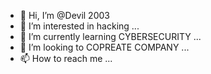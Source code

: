- 👋 Hi, I’m @Devil 2003
- 👀 I’m interested in hacking ...
- 🌱 I’m currently learning CYBERSECURITY ...
- 💞️ I’m looking to COPREATE COMPANY ...
- 📫 How to reach me ...

<!---
Devil2003/Devil2003 is a ✨ special ✨ repository because its `README.md` (this file) appears on your GitHub profile.
You can click the Preview link to take a look at your changes.
--->
